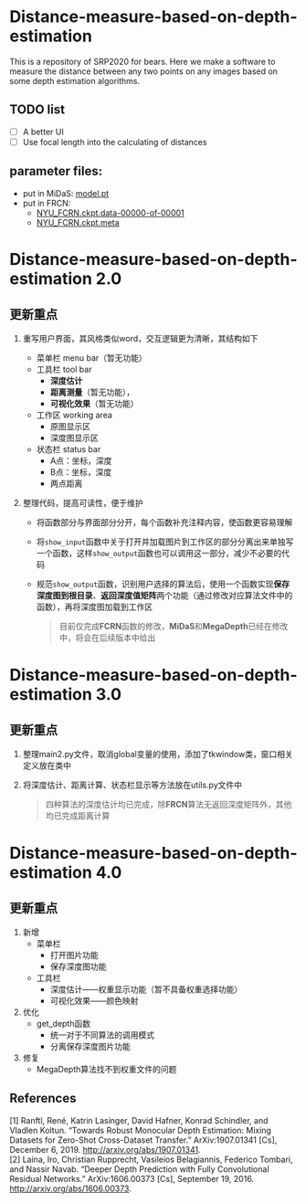 # Distance-measure-based-on-depth-estimation
This is a repository of SRP2020 for bears. Here we make a software to measure the distance between any two points on any images based on some depth estimation algorithms. 

## TODO list
- [ ] A better UI
- [ ] Use focal length into the calculating of distances

## parameter files:
- put in MiDaS: [model.pt](https://drive.google.com/file/d/1zQAV1YODL9uaalPBOZGVGevctCYiY8-l/view?usp=sharing)
- put in FRCN: 
  - [NYU_FCRN.ckpt.data-00000-of-00001](https://drive.google.com/file/d/1TTDdFT3LcKoVTDCFEFTYarhOKpISmHPN/view?usp=sharing)
  - [NYU_FCRN.ckpt.meta](https://drive.google.com/file/d/1wdUh-22jxhBHLKHK8qvFsHXHncCoMsFO/view?usp=sharing)


# Distance-measure-based-on-depth-estimation 2.0

## 更新重点

1. 重写用户界面，其风格类似word，交互逻辑更为清晰，其结构如下
   - 菜单栏 menu bar（暂无功能）
   - 工具栏 tool bar
      - **深度估计**
      - **距离测量**（暂无功能），
      - **可视化效果**（暂无功能）
   - 工作区 working area
      - 原图显示区
      - 深度图显示区
   - 状态栏 status bar
      - A点：坐标，深度
      - B点：坐标，深度
      - 两点距离
2. 整理代码，提高可读性，便于维护

   - 将函数部分与界面部分分开，每个函数补充注释内容，使函数更容易理解
   
   - 将`show_input`函数中关于打开并加载图片到工作区的部分分离出来单独写一个函数，这样`show_output`函数也可以调用这一部分，减少不必要的代码
   
   - 规范`show_output`函数，识别用户选择的算法后，使用一个函数实现**保存深度图到根目录**、**返回深度值矩阵**两个功能（通过修改对应算法文件中的函数），再将深度图加载到工作区
   
     > 目前仅完成**FCRN**函数的修改，**MiDaS**和**MegaDepth**已经在修改中，将会在后续版本中给出

# Distance-measure-based-on-depth-estimation 3.0

## 更新重点

1. 整理main2.py文件，取消global变量的使用，添加了tkwindow类，窗口相关定义放在类中
   
2. 将深度估计、距离计算、状态栏显示等方法放在utils.py文件中

     > 四种算法的深度估计均已完成，除**FRCN**算法无返回深度矩阵外，其他均已完成距离计算
     

# Distance-measure-based-on-depth-estimation 4.0

## 更新重点

1. 新增
   + 菜单栏
     + 打开图片功能
     + 保存深度图功能
   + 工具栏
     + 深度估计——权重显示功能（暂不具备权重选择功能）
     + 可视化效果——颜色映射
2. 优化
   + get_depth函数
     + 统一对于不同算法的调用模式
     + 分离保存深度图片功能
3. 修复
   + MegaDepth算法找不到权重文件的问题


## References
[1] Ranftl, René, Katrin Lasinger, David Hafner, Konrad Schindler, and Vladlen Koltun. “Towards Robust Monocular Depth Estimation: Mixing Datasets for Zero-Shot Cross-Dataset Transfer.” ArXiv:1907.01341 [Cs], December 6, 2019. http://arxiv.org/abs/1907.01341.  
[2] Laina, Iro, Christian Rupprecht, Vasileios Belagiannis, Federico Tombari, and Nassir Navab. “Deeper Depth Prediction with Fully Convolutional Residual Networks.” ArXiv:1606.00373 [Cs], September 19, 2016. http://arxiv.org/abs/1606.00373.  
